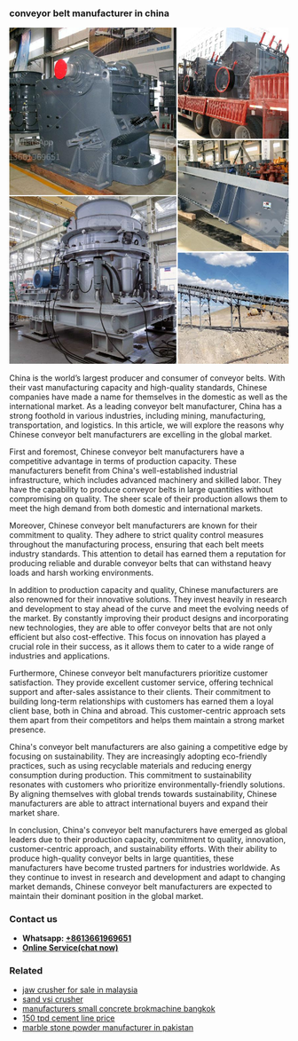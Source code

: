 <h3>conveyor belt manufacturer in china</h3><img src='1706755617.jpg' alt=''><p>China is the world’s largest producer and consumer of conveyor belts. With their vast manufacturing capacity and high-quality standards, Chinese companies have made a name for themselves in the domestic as well as the international market. As a leading conveyor belt manufacturer, China has a strong foothold in various industries, including mining, manufacturing, transportation, and logistics. In this article, we will explore the reasons why Chinese conveyor belt manufacturers are excelling in the global market.</p><p>First and foremost, Chinese conveyor belt manufacturers have a competitive advantage in terms of production capacity. These manufacturers benefit from China's well-established industrial infrastructure, which includes advanced machinery and skilled labor. They have the capability to produce conveyor belts in large quantities without compromising on quality. The sheer scale of their production allows them to meet the high demand from both domestic and international markets.</p><p>Moreover, Chinese conveyor belt manufacturers are known for their commitment to quality. They adhere to strict quality control measures throughout the manufacturing process, ensuring that each belt meets industry standards. This attention to detail has earned them a reputation for producing reliable and durable conveyor belts that can withstand heavy loads and harsh working environments.</p><p>In addition to production capacity and quality, Chinese manufacturers are also renowned for their innovative solutions. They invest heavily in research and development to stay ahead of the curve and meet the evolving needs of the market. By constantly improving their product designs and incorporating new technologies, they are able to offer conveyor belts that are not only efficient but also cost-effective. This focus on innovation has played a crucial role in their success, as it allows them to cater to a wide range of industries and applications.</p><p>Furthermore, Chinese conveyor belt manufacturers prioritize customer satisfaction. They provide excellent customer service, offering technical support and after-sales assistance to their clients. Their commitment to building long-term relationships with customers has earned them a loyal client base, both in China and abroad. This customer-centric approach sets them apart from their competitors and helps them maintain a strong market presence.</p><p>China's conveyor belt manufacturers are also gaining a competitive edge by focusing on sustainability. They are increasingly adopting eco-friendly practices, such as using recyclable materials and reducing energy consumption during production. This commitment to sustainability resonates with customers who prioritize environmentally-friendly solutions. By aligning themselves with global trends towards sustainability, Chinese manufacturers are able to attract international buyers and expand their market share.</p><p>In conclusion, China's conveyor belt manufacturers have emerged as global leaders due to their production capacity, commitment to quality, innovation, customer-centric approach, and sustainability efforts. With their ability to produce high-quality conveyor belts in large quantities, these manufacturers have become trusted partners for industries worldwide. As they continue to invest in research and development and adapt to changing market demands, Chinese conveyor belt manufacturers are expected to maintain their dominant position in the global market.</p><h3>Contact us</h3><ul><li><strong>Whatsapp:&nbsp;<a href="https://wa.me/8613661969651">+8613661969651</a></strong></li><li><a href="https://swt.shibang-china.com/?git&amp;zhl&amp;conveyor belt manufacturer in china"><strong>Online Service(chat now)</strong></a></li></ul><h3>Related</h3><ul><li><a href='jaw crusher for sale in malaysia.md'>jaw crusher for sale in malaysia</a></li><li><a href='sand vsi crusher.md'>sand vsi crusher</a></li><li><a href='manufacturers small concrete brokmachine bangkok.md'>manufacturers small concrete brokmachine bangkok</a></li><li><a href='150 tpd cement line price.md'>150 tpd cement line price</a></li><li><a href='marble stone powder manufacturer in pakistan.md'>marble stone powder manufacturer in pakistan</a></li></ul>